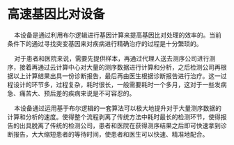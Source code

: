 # 高速基因比对设备
 &nbsp;&nbsp;&nbsp;&nbsp;本设备是通过利用布尔逻辑进行基因计算来提高基因比对处理的效率的。当前条件下的通过寻找突变基因来对疾病进行精确治疗的过程是十分繁琐的。

 &nbsp;&nbsp;&nbsp;&nbsp;对于患者和医院来说，需要先提供样本，再通过代理人送去测序公司进行测序，接着再通过云计算中心对大量的测序数据进行计算和分析，之后检测公司再根据以上计算结果出具一份诊断报告，最后再由医生根据诊断报告进行治疗。这一过程设计的环节多，过程复杂，耗时很长，一般需要耗时一个多月，这对于一些发病急、痛苦大、预后差的疾病来说是不可容忍的。

 &nbsp;&nbsp;&nbsp;&nbsp;本设备通过运用基于布尔逻辑的一套算法可以极大地提升对于大量测序数据的计算和分析的速度。使得整个流程剥离了传统方法中耗时最长的检测环节，使得报告的出具脱离了传统的检测公司，患者和医院在获得测序结果之后即可快速拿到诊断报告，大大缩短患者的等待时间，使患者和医生可以快速、精准地配合。

